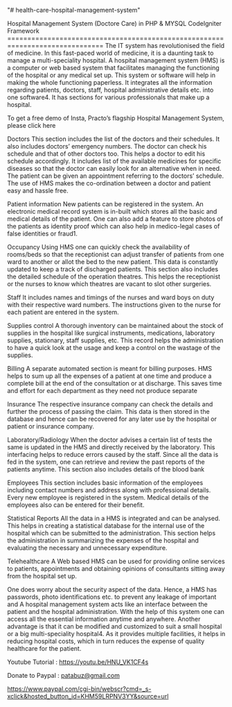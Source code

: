 "# health-care-hospital-management-system" 



Hospital Management System (Doctore Care) in PHP & MYSQL CodeIgniter Framework ==============================================================================
The IT system has revolutionised the field of medicine. In this fast-paced world of medicine, it is a daunting task to manage a multi-speciality hospital. A hospital management system (HMS) is a computer or web based system that facilitates managing the functioning of the hospital or any medical set up. This system or software will help in making the whole functioning paperless. It integrates all the information regarding patients, doctors, staff, hospital administrative details etc. into one software4. It has sections for various professionals that make up a hospital.

To get a free demo of Insta, Practo’s flagship Hospital Management System, please click here

Doctors
This section includes the list of the doctors and their schedules. It also includes doctors’ emergency numbers. The doctor can check his schedule and that of other doctors too. This helps a doctor to edit his schedule accordingly. It includes list of the available medicines for specific diseases so that the doctor can easily look for an alternative when in need. The patient can be given an appointment referring to the doctors’ schedule. The use of HMS makes the co-ordination between a doctor and patient easy and hassle free.

Patient information
New patients can be registered in the system. An electronic medical record system is in-built which stores all the basic and medical details of the patient. One can also add a feature to store photos of the patients as identity proof which can also help in medico-legal cases of false identities or fraud1.

Occupancy
Using HMS one can quickly check the availability of rooms/beds so that the receptionist can adjust transfer of patients from one ward to another or allot the bed to the new patient. This data is constantly updated to keep a track of discharged patients. This section also includes the detailed schedule of the operation theatres. This helps the receptionist or the nurses to know which theatres are vacant to slot other surgeries.

Staff
It includes names and timings of the nurses and ward boys on duty with their respective ward numbers. The instructions given to the nurse for each patient are entered in the system.

Supplies control
A thorough inventory can be maintained about the stock of supplies in the hospital like surgical instruments, medications, laboratory supplies, stationary, staff supplies, etc. This record helps the administration to have a quick look at the usage and keep a control on the wastage of the supplies.

Billing
A separate automated section is meant for billing purposes. HMS helps to sum up all the expenses of a patient at one time and produce a complete bill at the end of the consultation or at discharge. This saves time and effort for each department as they need not produce separate

Insurance
The respective insurance company can check the details and further the process of passing the claim. This data is then stored in the database and hence can be recovered for any later use by the hospital or patient or insurance company.

Laboratory/Radiology
When the doctor advises a certain list of tests the same is updated in the HMS and directly received by the laboratory. This interfacing helps to reduce errors caused by the staff. Since all the data is fed in the system, one can retrieve and review the past reports of the patients anytime. This section also includes details of the blood bank

Employees
This section includes basic information of the employees including contact numbers and address along with professional details. Every new employee is registered in the system. Medical details of the employees also can be entered for their benefit.

Statistical Reports
All the data in a HMS is integrated and can be analysed. This helps in creating a statistical database for the internal use of the hospital which can be submitted to the administration. This section helps the administration in summarizing the expenses of the hospital and evaluating the necessary and unnecessary expenditure.

Telehealthcare
A Web based HMS can be used for providing online services to patients, appointments and obtaining opinions of consultants sitting away from the hospital set up.

One does worry about the security aspect of the data. Hence, a HMS has passwords, photo identifications etc. to prevent any leakage of important and A hospital management system acts like an interface between the patient and the hospital administration. With the help of this system one can access all the essential information anytime and anywhere. Another advantage is that it can be modified and customized to suit a small hospital or a big multi-speciality hospital4. As it provides multiple facilities, it helps in reducing hospital costs, which in turn reduces the expense of quality healthcare for the patient.

Youtube Tutorial : https://youtu.be/HNU_VK1CF4s

Donate to Paypal : patabuz@gmail.com

https://www.paypal.com/cgi-bin/webscr?cmd=_s-xclick&hosted_button_id=KHM59LRPNV3YY&source=url
